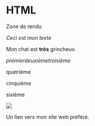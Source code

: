 # HTML
 Zone de rendu
<!DOCTYPE html>
<html>
<head>
  <meta charset="utf-8">
  <meta name="viewport" Zone de rendu ="width=device-width">
  <title>Ceci est mon texte</title>
</head>
<body>
<em> Ceci est mon texte</em>
<p>Mon chat est <strong>très</strong> grincheux.</p>
<em>premier</em><em>deuxième</em><em>troisième</em>
<p>quatrième</p><p>cinquième</p><p>sixième</p>
<img src="https://raw.githubusercontent.com/mdn/beginner-html-site/gh-pages/images/firefox-icon.png" />
<p> Un lien vers mon <ahref="https://www.mozilla.org/" title="Page d'acceuil de Mozilla" target="_blank">site web préféré</a>.</p>
</body>
</html>
